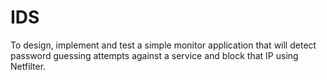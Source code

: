 # IDS
To design, implement and test a simple monitor application that will detect password guessing attempts against a service and block that IP using Netfilter.
